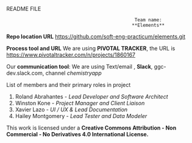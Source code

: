 README FILE

                                                   Team name:
                                                  **Elements**

**Repo location URL**
 https://github.com/soft-eng-practicum/elements.git

**Process tool and URL**
We are using **PIVOTAL TRACKER**, the URL is https://www.pivotaltracker.com/n/projects/1860167

Our **communication tool**: 
We are using Text/email , **Slack**, ggc-dev.slack.com, channel *chemistryapp*

List of members and their primary roles in project

1. Roland Abrahantes - *Lead Developer and Software Architect*
2. Winston Kone - *Project Manager and Client Liaison*
3. Xavier Lazo -  *UI / UX & Lead Documentation*
4. Hailey Montgomery - *Lead Tester and Data Modeler*


This work is licensed under a **Creative Commons Attribution - Non Commercial - No Derivatives 4.0 International License.**
